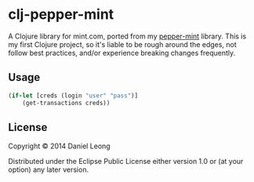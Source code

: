 # clj-pepper-mint

A Clojure library for mint.com, ported from my
[pepper-mint](https://github.com/dhleong/pepper-mint) library.
This is my first Clojure project, so it's liable to be rough
around the edges, not follow best practices, and/or experience
breaking changes frequently.

## Usage

```clojure
(if-let [creds (login "user" "pass")]
    (get-transactions creds))
```

## License

Copyright © 2014 Daniel Leong

Distributed under the Eclipse Public License either version 1.0 or (at
your option) any later version.
